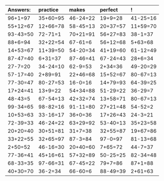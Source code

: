 | Answers: | practice | makes | perfect | ! |
| :--- | :--- | :--- | :--- | :--- |
| 96+1=97 | 35+60=95 | 46-24=22 | 19+9=28 | 41-25=16 | 
| 55+12=67 | 12+66=78 | 58-45=13 | 20+37=57 | 11+59=70 | 
| 93-43=50 | 72-71=1 | 70+21=91 | 56+27=83 | 38-1=37 | 
| 88+6=94 | 32+22=54 | 67-61=6 | 56+12=68 | 5+63=68 | 
| 14+53=67 | 11+39=50 | 54-20=34 | 41+19=60 | 61-12=49 | 
| 87-47=40 | 6+31=37 | 87-46=41 | 67-24=43 | 28+6=34 | 
| 27-7=20 | 34-24=10 | 62-9=53 | 2+34=36 | 49-20=29 | 
| 57-17=40 | 2+89=91 | 22+46=68 | 15+52=67 | 80-67=13 | 
| 77-30=47 | 80-27=53 | 16-0=16 | 14+79=93 | 64-39=25 | 
| 17+24=41 | 13+9=22 | 54+34=88 | 51-29=22 | 36-29=7 | 
| 48-43=5 | 67-54=13 | 42+32=74 | 13+58=71 | 80-67=13 | 
| 99-34=65 | 98-82=16 | 91-11=80 | 27+21=48 | 54-52=2 | 
| 10+53=63 | 33-16=17 | 36+0=36 | 17+26=43 | 24-3=21 | 
| 72-39=33 | 46-24=22 | 63+29=92 | 53-40=13 | 35+23=58 | 
| 20+20=40 | 30+51=81 | 31+7=38 | 32+55=87 | 19+67=86 | 
| 33+22=55 | 32+65=97 | 87-3=84 | 97-0=97 | 81-13=68 | 
| 2+50=52 | 46-16=30 | 20+40=60 | 7+65=72 | 44-7=37 | 
| 77-36=41 | 45+16=61 | 57+32=89 | 50-25=25 | 82-34=48 | 
| 68-33=35 | 97-66=31 | 67-45=22 | 79+7=86 | 87+1=88 | 
| 40+30=70 | 36-2=34 | 66-60=6 | 88-49=39 | 2+61=63 | 
